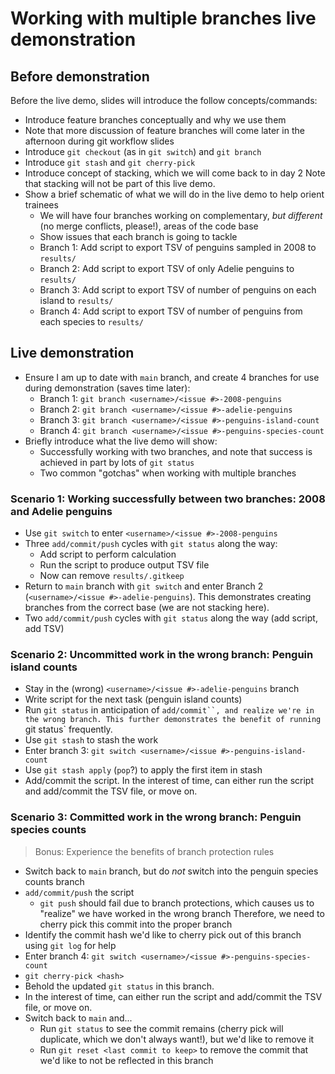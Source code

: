 # Working with multiple branches live demonstration

## Before demonstration

Before the live demo, slides will introduce the follow concepts/commands:

- Introduce feature branches conceptually and why we use them
 - Note that more discussion of feature branches will come later in the afternoon during git workflow slides
- Introduce `git checkout` (as in `git switch`) and `git branch`
- Introduce `git stash` and `git cherry-pick`
- Introduce concept of stacking, which we will come back to in day 2
Note that stacking will not be part of this live demo.
- Show a brief schematic of what we will do in the live demo to help orient trainees
  - We will have four branches working on complementary, _but different_ (no merge conflicts, please!), areas of the code base
  - Show issues that each branch is going to tackle
   - Branch 1: Add script to export TSV of penguins sampled in 2008 to `results/`
   - Branch 2: Add script to export TSV of only Adelie penguins to `results/`
   - Branch 3: Add script to export TSV of number of penguins on each island to `results/`
   - Branch 4: Add script to export TSV of number of penguins from each species to `results/`

## Live demonstration

- Ensure I am up to date with `main` branch, and create 4 branches for use during demonstration (saves time later):
  - Branch 1: `git branch <username>/<issue #>-2008-penguins`
  - Branch 2: `git branch <username>/<issue #>-adelie-penguins`
  - Branch 3: `git branch <username>/<issue #>-penguins-island-count`
  - Branch 4: `git branch <username>/<issue #>-penguins-species-count`
- Briefly introduce what the live demo will show:
  - Successfully working with two branches, and note that success is achieved in part by lots of `git status`
  - Two common "gotchas" when working with multiple branches

### Scenario 1: Working successfully between two branches: 2008 and Adelie penguins

- Use `git switch` to enter `<username>/<issue #>-2008-penguins`
- Three `add/commit/push` cycles with `git status` along the way:
  - Add script to perform calculation
  - Run the script to produce output TSV file
  - Now can remove `results/.gitkeep`
- Return to `main` branch with `git switch` and enter Branch 2 (`<username>/<issue #>-adelie-penguins`).
This demonstrates creating branches from the correct base (we are not stacking here).
- Two `add/commit/push` cycles with `git status` along the way (add script, add TSV)

### Scenario 2: Uncommitted work in the wrong branch: Penguin island counts

- Stay in the (wrong) `<username>/<issue #>-adelie-penguins` branch
- Write script for the next task (penguin island counts)
- Run `git status` in anticipation of `add/commit``, and realize we're in the wrong branch.
This further demonstrates the benefit of running `git status` frequently.
- Use `git stash` to stash the work
- Enter branch 3: `git switch <username>/<issue #>-penguins-island-count`
- Use `git stash apply` (`pop`?) to apply the first item in stash
- Add/commit the script.
In the interest of time, can either run the script and add/commit the TSV file, or move on.


### Scenario 3: Committed work in the wrong branch: Penguin species counts
> Bonus: Experience the benefits of branch protection rules

- Switch back to `main` branch, but do _not_ switch into the penguin species counts branch
- `add/commit/push` the script
  - `git push` should fail due to branch protections, which causes us to "realize" we have worked in the wrong branch
  Therefore, we need to cherry pick this commit into the proper branch
 - Identify the commit hash we'd like to cherry pick out of this branch using `git log` for help
- Enter branch 4: `git switch <username>/<issue #>-penguins-species-count`
- `git cherry-pick <hash>`
- Behold the updated `git status` in this branch.
- In the interest of time, can either run the script and add/commit the TSV file, or move on.
- Switch back to `main` and...
  - Run `git status` to see the commit remains (cherry pick will duplicate, which we don't always want!), but we'd like to remove it
  - Run `git reset <last commit to keep>` to remove the commit that we'd like to not be reflected in this branch
